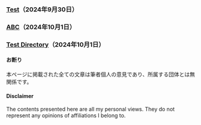 ### [Test](/Test.md)（2024年9月30日）

### [ABC](/ABC.md)（2024年10月1日）

### [Test Directory](/Test)（2024年10月1日）

#### お断り
本ページに掲載された全ての文章は筆者個人の意見であり、所属する団体とは無関係です。

#### Disclaimer
The contents presented here are all my personal views. They do not represent any opinions of affiliations I belong to.
